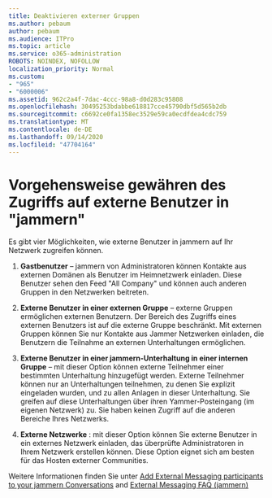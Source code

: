 ```yaml
---
title: Deaktivieren externer Gruppen
ms.author: pebaum
author: pebaum
ms.audience: ITPro
ms.topic: article
ms.service: o365-administration
ROBOTS: NOINDEX, NOFOLLOW
localization_priority: Normal
ms.custom:
- "965"
- "6000006"
ms.assetid: 962c2a4f-7dac-4ccc-98a8-d0d283c95808
ms.openlocfilehash: 30495253bdabbe618817cce45790dbf5d565b2db
ms.sourcegitcommit: c6692ce0fa1358ec3529e59ca0ecdfdea4cdc759
ms.translationtype: MT
ms.contentlocale: de-DE
ms.lasthandoff: 09/14/2020
ms.locfileid: "47704164"
---
```

# <a name="how-to-give-access-to-external-users-in-yammer"></a>Vorgehensweise gewähren des Zugriffs auf externe Benutzer in "jammern"

Es gibt vier Möglichkeiten, wie externe Benutzer in jammern auf Ihr Netzwerk zugreifen können.
  
1. **Gastbenutzer** – jammern von Administratoren können Kontakte aus externen Domänen als Benutzer im Heimnetzwerk einladen. Diese Benutzer sehen den Feed "All Company" und können auch anderen Gruppen in den Netzwerken beitreten.

2. **Externe Benutzer in einer externen Gruppe** – externe Gruppen ermöglichen externen Benutzern. Der Bereich des Zugriffs eines externen Benutzers ist auf die externe Gruppe beschränkt. Mit externen Gruppen können Sie nur Kontakte aus Jammer Netzwerken einladen, die Benutzern die Teilnahme an externen Unterhaltungen ermöglichen.

3. **Externe Benutzer in einer jammern-Unterhaltung in einer internen Gruppe** – mit dieser Option können externe Teilnehmer einer bestimmten Unterhaltung hinzugefügt werden. Externe Teilnehmer können nur an Unterhaltungen teilnehmen, zu denen Sie explizit eingeladen wurden, und zu allen Anlagen in dieser Unterhaltung. Sie greifen auf diese Unterhaltungen über ihren Yammer-Posteingang (im eigenen Netzwerk) zu. Sie haben keinen Zugriff auf die anderen Bereiche Ihres Netzwerks.

4. **Externe Netzwerke** : mit dieser Option können Sie externe Benutzer in ein externes Netzwerk einladen, das überprüfte Administratoren in Ihrem Netzwerk erstellen können. Diese Option eignet sich am besten für das Hosten externer Communities.

Weitere Informationen finden Sie unter [Add External Messaging participants to your jammern Conversations](https://docs.microsoft.com/yammer/work-with-external-users/add-external-participants) and [External Messaging FAQ (jammern)](https://docs.microsoft.com/yammer/work-with-external-users/external-messaging-faq)
  